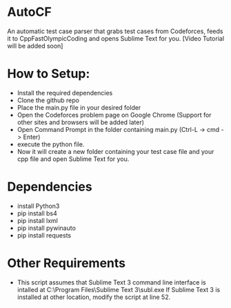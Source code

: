 # AutoCF
An automatic test case parser that grabs test cases from Codeforces, feeds it to CppFastOlympicCoding and opens Sublime Text for you.
[Video Tutorial will be added soon]

# How to Setup:
- Install the required dependencies
- Clone the github repo
- Place the main.py file in your desired folder
- Open the Codeforces problem page on Google Chrome (Support for other sites and browsers will be added later)
- Open Command Prompt in the folder containing main.py (Ctrl-L -> cmd -> Enter)
- execute the python file.
- Now it will create a new folder containing your test case file and your cpp file and open Sublime Text for you.

# Dependencies
- install Python3
- pip install bs4
- pip install lxml
- pip install pywinauto
- pip install requests

# Other Requirements
- This script assumes that Sublime Text 3 command line interface is intalled at C:\Program Files\Sublime Text 3\subl.exe If Sublime Text 3 is installed at other location, modify the script at line 52.
